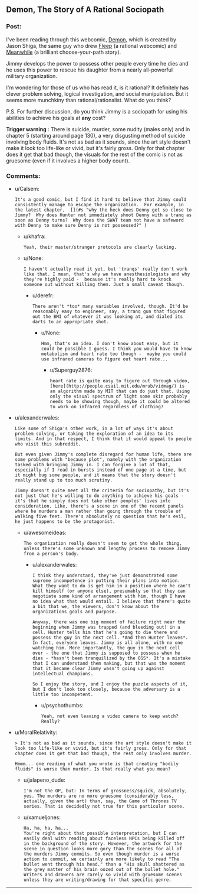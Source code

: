 ## Demon, The Story of A Rational Sociopath

### Post:

I've been reading through this webcomic, [Demon](http://www.shigabooks.com/?page=001), which is created by Jason Shiga, the same guy who drew [Fleep](http://www.aaronsw.com/2002/fleep/) (a rational webcomic) and [Meanwhile](http://www.amazon.com/Meanwhile-Path-Possibilities-Graphic-Novels/dp/0810984237) (a brilliant choose-your-path story).

Jimmy develops the power to possess other people every time he dies and he uses this power to rescue his daughter from a nearly all-powerful military organization.

I'm wondering for those of us who has read it, is it rational? It definitely has clever problem solving, logical investigation, and social manipulation. But it seems more munchkiny than rational/rationalist. What do you think?

P.S. For further discussion, do you think Jimmy is a sociopath for using his abilities to achieve his goals at **any** cost?

**Trigger warning** : There is suicide, murder, some nudity (males only) and in chapter 5 (starting around page 130), a very disgusting method of suicide involving body fluids. It's not as bad as it sounds, since the art style doesn't make it look too life-like or vivid, but it's fairly gross. Only for that chapter does it get that bad though, the visuals for the rest of the comic is not as gruesome (even if it involves a higher body count).

### Comments:

- u/Calsem:
  ```
  It's a good comic, but I find it hard to believe that Jimmy could consistently manage to escape the organization.  For example, in the latest chapter,  [](#s "why the heck does Denny get so close to Jimmy?  Why does Hunter not immediately shoot Denny with a tranq as soon as Denny turns?  Why does the SWAT team not have a safeword with Denny to make sure Denny is not possessed?" )
  ```

  - u/khafra:
    ```
    Yeah, their master/stranger protocols are clearly lacking.
    ```

  - u/None:
    ```
    I haven't actually read it yet, but 'tranqs' really don't work like that. I mean, that's why we have anesthesiologists and why they're highly paid -  because it's really hard to knock someone out without killing them. Just a small caveat though.
    ```

    - u/derefr:
      ```
      There aren't *too* many variables involved, though. It'd be reasonably easy to engineer, say, a tranq gun that figured out the BMI of whatever it was looking at, and dialed its darts to an appropriate shot.
      ```

      - u/None:
        ```
        Hmm, that's an idea. I don't know about easy, but it could be possible I guess. I think you would have to know metabolism and heart rate too though -  maybe you could use infrared cameras to figure out heart rate...
        ```

        - u/Superguy2876:
          ```
          heart rate is quite easy to figure out through video, [here](http://people.csail.mit.edu/mrub/vidmag/) is an algorithm made by MIT that can do just that. Using only the visual spectrum of light some skin probably needs to be showing though, maybe it could be altered to work on infrared regardless of clothing?
          ```

- u/alexanderwales:
  ```
  Like some of Shiga's other work, in a lot of ways it's about problem solving, or taking the exploration of an idea to its limits. And in that respect, I think that it would appeal to people who visit this subreddit.

  But even given Jimmy's complete disregard for human life, there are some problems with "because plot", namely with the organization tasked with bringing Jimmy in. I can forgive a lot of that, especially if I read in bursts instead of one page at a time, but it might bug some people, and it means that the story doesn't really stand up to too much scrutiny.

  Jimmy doesn't quite meet all the criteria for sociopathy, but it's not just that he's willing to do anything to achieve his goals - it's that he simply does not take other peoples' lives into consideration. Like, there's a scene in one of the recent panels where he murders a man rather than going through the trouble of walking five feet. There's absolutely no question that he's evil, he just happens to be the protagonist.
  ```

  - u/awesomeideas:
    ```
    The organization really doesn't seem to get the whole thing, unless there's some unknown and lengthy process to remove Jimmy from a person's body.
    ```

    - u/alexanderwales:
      ```
      I think they understand, they've just demonstrated some supreme incompetence in putting their plans into motion. What they want to do is get him in a position where he can't kill himself (or anyone else), presumably so that they can negotiate some kind of arrangement with him, though I have no idea what that would entail. I believe that there's quite a bit that we, the viewers, don't know about the organizations goals and purpose.

      Anyway, there was one big moment of failure right near the beginning when Jimmy was trapped (and bleeding out) in a cell. Hunter tells him that he's going to die there and possess the guy in the next cell. *And then Hunter leaves*. In fact, everyone leaves. Jimmy is all alone, with no one watching him. More importantly, the guy in the next cell over - the one that Jimmy is supposed to possess when he dies - *hasn't been tranquilized by the OSS*. It's a mistake that I can understand them making, but that was the moment that it became clear Jimmy wasn't going up against intellectual champions.

      So I enjoy the story, and I enjoy the puzzle aspects of it, but I don't look too closely, because the adversary is a little too incompetent.
      ```

      - u/psychothumbs:
        ```
        Yeah, not even leaving a video camera to keep watch? Really?
        ```

- u/MoralRelativity:
  ```
  > It's not as bad as it sounds, since the art style doesn't make it look too life-like or vivid, but it's fairly gross. Only for that chapter does it get that bad though, the rest only involves murder.

  Hmmm... one reading of what you wrote is that creating "bodily fluids" is worse than murder. Is that really what you mean?
  ```

  - u/jalapeno_dude:
    ```
    I'm not the OP, but: In terms of grossness/squick, absolutely, yes. The murders are no more gruesome (considerably less, actually, given the art) than, say, the Game of Thrones TV series. That is decidedly not true for this particular scene.
    ```

  - u/xamueljones:
    ```
    Ha, ha, ha, ha...
    You're right about that possible interpretation, but I can easily deal with reading about faceless NPCs being killed off in the background of the story. However, the artwork for the scene in question looks more gory than the scenes for all of the murders Jimmy commits. So even though murder is a worse action to commit, we certainly are more likely to read "The bullet went through his head." than a "His skull shattered as the grey matter of his brain oozed out of the bullet hole." Writers and drawers are rarely so vivid with gruesome scenes unless they are writing/drawing for that specific genre.
    ```

---

